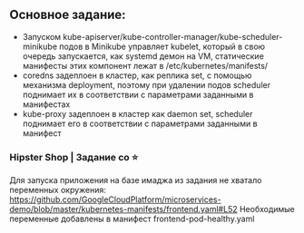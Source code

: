 ## Основное задание:
 - Запуском kube-apiserver/kube-controller-manager/kube-scheduler-minikube подов в Minikube управляет kubelet, который в свою очередь запускается, как systemd демон на VM, статические манифесты этих компонент лежат в /etc/kubernetes/manifests/
 - coredns задеплоен в кластер, как реплика set, с помощью механизма deployment, поэтому при удалении подов scheduler поднимает их в соответствии с параметрами заданными в манифестах
 - kube-proxy задеплоен в кластер как daemon set, scheduler поднимает его в соответствии с параметрами заданными в манифест

### Hipster Shop | Задание со ⭐
Для запуска приложения на базе имаджа из задания не хватало переменных окружения:
https://github.com/GoogleCloudPlatform/microservices-demo/blob/master/kubernetes-manifests/frontend.yaml#L52
Необходимые переменные добавлены в манифест frontend-pod-healthy.yaml
